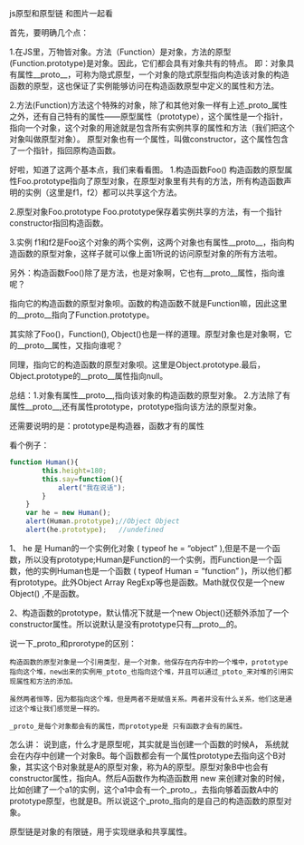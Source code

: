 js原型和原型链   和图片一起看

首先，要明确几个点：

1.在JS里，万物皆对象。方法（Function）是对象，方法的原型(Function.prototype)是对象。因此，它们都会具有对象共有的特点。
即：对象具有属性__proto__，可称为隐式原型，一个对象的隐式原型指向构造该对象的构造函数的原型，这也保证了实例能够访问在构造函数原型中定义的属性和方法。


2.方法(Function)方法这个特殊的对象，除了和其他对象一样有上述_proto_属性之外，还有自己特有的属性——原型属性（prototype），这个属性是一个指针，指向一个对象，这个对象的用途就是包含所有实例共享的属性和方法（我们把这个对象叫做原型对象）。
原型对象也有一个属性，叫做constructor，这个属性包含了一个指针，指回原构造函数。

好啦，知道了这两个基本点，我们来看看图。
1.构造函数Foo()
构造函数的原型属性Foo.prototype指向了原型对象，在原型对象里有共有的方法，所有构造函数声明的实例（这里是f1，f2）都可以共享这个方法。

2.原型对象Foo.prototype
Foo.prototype保存着实例共享的方法，有一个指针constructor指回构造函数。

3.实例
f1和f2是Foo这个对象的两个实例，这两个对象也有属性__proto__，指向构造函数的原型对象，这样子就可以像上面1所说的访问原型对象的所有方法啦。

另外：构造函数Foo()除了是方法，也是对象啊，它也有__proto__属性，指向谁呢？

指向它的构造函数的原型对象呗。函数的构造函数不就是Function嘛，因此这里的__proto__指向了Function.prototype。

其实除了Foo()，Function(), Object()也是一样的道理。原型对象也是对象啊，它的__proto__属性，又指向谁呢？

同理，指向它的构造函数的原型对象呗。这里是Object.prototype.最后，Object.prototype的__proto__属性指向null。


总结：1.对象有属性__proto__,指向该对象的构造函数的原型对象。
      2.方法除了有属性__proto__,还有属性prototype，prototype指向该方法的原型对象。


还需要说明的是：prototype是构造器，函数才有的属性

看个例子：

```javascript
function Human(){
		this.height=180;	
		this.say=function(){
			alert("我在说话");
		}
	}
	var he = new Human();
	alert(Human.prototype);//Object Object
	alert(he.prototype);   //undefined

```

1、 he 是 Human的一个实例化对象 ( typeof he = “object” ),但是不是一个函数，所以没有prototype;Human是Function的一个实例，而Function是一个函数，他的实例Human也是一个函数 ( typeof Human = “function” )，所以他们都有prototype。此外Object Array RegExp等也是函数。Math就仅仅是一个new Object() ,不是函数。

2、构造函数的prototype，默认情况下就是一个new Object()还额外添加了一个constructor属性。所以说默认是没有prototype只有__proto__的。



说一下_proto_和prorotype的区别：

	构造函数的原型对象是一个引用类型，是一个对象，他保存在内存中的一个堆中，prototype指向这个堆，new出来的实例用_ptoto_也指向这个堆，并且可以通过_ptoto_来对堆的引用实现属性和方法的添加。

	虽然两者恒等，因为都指向这个堆，但是两者不是赋值关系。两者并没有什么关系，他们这是通过这个堆让我们感觉是一样的。

	_proto_是每个对象都会有的属性，而prototype是 只有函数才会有的属性。




怎么讲：
说到底，什么才是原型呢，其实就是当创建一个函数的时候A， 系统就会在内存中创建一个对象B。每个函数都会有一个属性prototype去指向这个B对象，其实这个B对象就是A的原型对象，称为A的原型。原型对象B中也会有constructor属性，指向A。然后A函数作为构造函数用 new 来创建对象的时候，比如创建了一个a1的实例，这个a1中会有一个_proto_，去指向够着函数A中的prototype原型，也就是B。所以说这个_proto_指向的是自己的构造函数的原型对象。


原型链是对象的有限链，用于实现继承和共享属性。


<!-- http://dmitrysoshnikov.com/ecmascript/javascript-the-core/#execution-context -->
